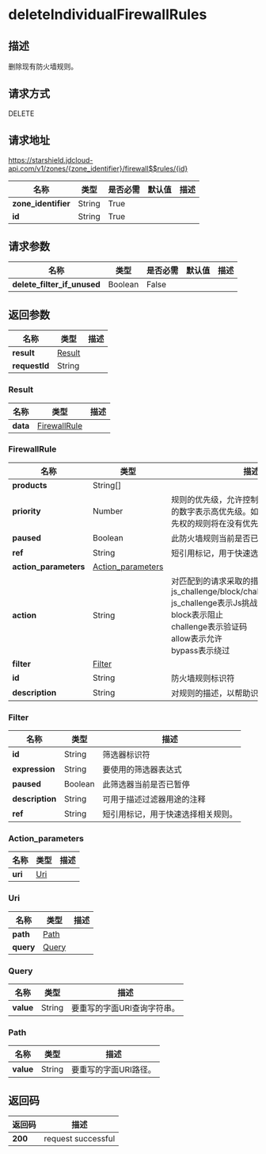 # deleteIndividualFirewallRules


## 描述
删除现有防火墙规则。

## 请求方式
DELETE

## 请求地址
https://starshield.jdcloud-api.com/v1/zones/{zone_identifier}/firewall$$rules/{id}

|名称|类型|是否必需|默认值|描述|
|---|---|---|---|---|
|**zone_identifier**|String|True| | |
|**id**|String|True| | |

## 请求参数
|名称|类型|是否必需|默认值|描述|
|---|---|---|---|---|
|**delete_filter_if_unused**|Boolean|False| | |


## 返回参数
|名称|类型|描述|
|---|---|---|
|**result**|[Result](deleteIndividualFirewallRules#result)| |
|**requestId**|String| |

### <div id="result">Result</div>
|名称|类型|描述|
|---|---|---|
|**data**|[FirewallRule](deleteIndividualFirewallRules#firewallrule)| |
### <div id="firewallrule">FirewallRule</div>
|名称|类型|描述|
|---|---|---|
|**products**|String[]| |
|**priority**|Number|规则的优先级，允许控制处理顺序。一个较小的数字表示高优先级。如果不提供，任何有优先权的规则将在没有优先权的规则之前排序。|
|**paused**|Boolean|此防火墙规则当前是否已暂停。|
|**ref**|String|短引用标记，用于快速选择相关规则。|
|**action_parameters**|[Action_parameters](deleteIndividualFirewallRules#action_parameters)| |
|**action**|String|对匹配到的请求采取的措施。有效值：js_challenge/block/challenge/allow/bypass<br>js_challenge表示Js挑战<br>block表示阻止<br>challenge表示验证码<br>allow表示允许<br>bypass表示绕过<br>|
|**filter**|[Filter](deleteIndividualFirewallRules#filter)| |
|**id**|String|防火墙规则标识符|
|**description**|String|对规则的描述，以帮助识别它。|
### <div id="filter">Filter</div>
|名称|类型|描述|
|---|---|---|
|**id**|String|筛选器标识符|
|**expression**|String|要使用的筛选器表达式|
|**paused**|Boolean|此筛选器当前是否已暂停|
|**description**|String|可用于描述过滤器用途的注释|
|**ref**|String|短引用标记，用于快速选择相关规则。|
### <div id="action_parameters">Action_parameters</div>
|名称|类型|描述|
|---|---|---|
|**uri**|[Uri](deleteIndividualFirewallRules#uri)| |
### <div id="uri">Uri</div>
|名称|类型|描述|
|---|---|---|
|**path**|[Path](deleteIndividualFirewallRules#path)| |
|**query**|[Query](deleteIndividualFirewallRules#query)| |
### <div id="query">Query</div>
|名称|类型|描述|
|---|---|---|
|**value**|String|要重写的字面URI查询字符串。|
### <div id="path">Path</div>
|名称|类型|描述|
|---|---|---|
|**value**|String|要重写的字面URI路径。|

## 返回码
|返回码|描述|
|---|---|
|**200**|request successful|
